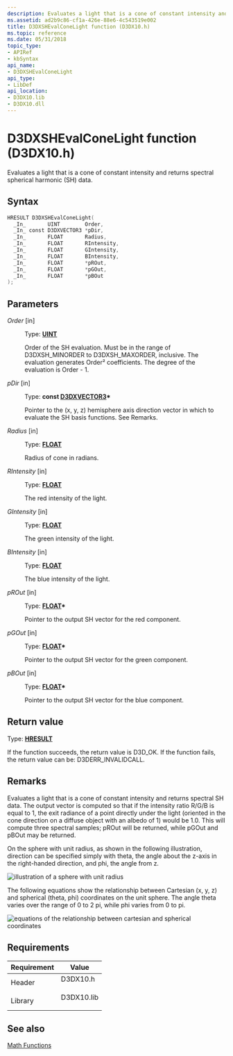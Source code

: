 ```yaml
---
description: Evaluates a light that is a cone of constant intensity and returns spectral spherical harmonic (SH) data.
ms.assetid: ad2b9c86-cf1a-426e-88e6-4c543519e002
title: D3DXSHEvalConeLight function (D3DX10.h)
ms.topic: reference
ms.date: 05/31/2018
topic_type: 
- APIRef
- kbSyntax
api_name: 
- D3DXSHEvalConeLight
api_type: 
- LibDef
api_location: 
- D3DX10.lib
- D3DX10.dll
---
```


# D3DXSHEvalConeLight function (D3DX10.h)

Evaluates a light that is a cone of constant intensity and returns spectral spherical harmonic (SH) data.

## Syntax


```C++
HRESULT D3DXSHEvalConeLight(
  _In_       UINT        Order,
  _In_ const D3DXVECTOR3 *pDir,
  _In_       FLOAT       Radius,
  _In_       FLOAT       RIntensity,
  _In_       FLOAT       GIntensity,
  _In_       FLOAT       BIntensity,
  _In_       FLOAT       *pROut,
  _In_       FLOAT       *pGOut,
  _In_       FLOAT       *pBOut
);
```



## Parameters

<dl> <dt>

*Order* \[in\]
</dt> <dd>

Type: **[**UINT**](../winprog/windows-data-types.md)**

Order of the SH evaluation. Must be in the range of D3DXSH\_MINORDER to D3DXSH\_MAXORDER, inclusive. The evaluation generates Order² coefficients. The degree of the evaluation is Order - 1.

</dd> <dt>

*pDir* \[in\]
</dt> <dd>

Type: **const [**D3DXVECTOR3**](../direct3d9/d3dxvector3.md)\***

Pointer to the (x, y, z) hemisphere axis direction vector in which to evaluate the SH basis functions. See Remarks.

</dd> <dt>

*Radius* \[in\]
</dt> <dd>

Type: **[**FLOAT**](../winprog/windows-data-types.md)**

Radius of cone in radians.

</dd> <dt>

*RIntensity* \[in\]
</dt> <dd>

Type: **[**FLOAT**](../winprog/windows-data-types.md)**

The red intensity of the light.

</dd> <dt>

*GIntensity* \[in\]
</dt> <dd>

Type: **[**FLOAT**](../winprog/windows-data-types.md)**

The green intensity of the light.

</dd> <dt>

*BIntensity* \[in\]
</dt> <dd>

Type: **[**FLOAT**](../winprog/windows-data-types.md)**

The blue intensity of the light.

</dd> <dt>

*pROut* \[in\]
</dt> <dd>

Type: **[**FLOAT**](../winprog/windows-data-types.md)\***

Pointer to the output SH vector for the red component.

</dd> <dt>

*pGOut* \[in\]
</dt> <dd>

Type: **[**FLOAT**](../winprog/windows-data-types.md)\***

Pointer to the output SH vector for the green component.

</dd> <dt>

*pBOut* \[in\]
</dt> <dd>

Type: **[**FLOAT**](../winprog/windows-data-types.md)\***

Pointer to the output SH vector for the blue component.

</dd> </dl>

## Return value

Type: **[**HRESULT**](https://msdn.microsoft.com/library/Bb401631(v=MSDN.10).aspx)**

If the function succeeds, the return value is D3D\_OK. If the function fails, the return value can be: D3DERR\_INVALIDCALL.

## Remarks

Evaluates a light that is a cone of constant intensity and returns spectral SH data. The output vector is computed so that if the intensity ratio R/G/B is equal to 1, the exit radiance of a point directly under the light (oriented in the cone direction on a diffuse object with an albedo of 1) would be 1.0. This will compute three spectral samples; pROut will be returned, while pGOut and pBOut may be returned.

On the sphere with unit radius, as shown in the following illustration, direction can be specified simply with theta, the angle about the z-axis in the right-handed direction, and phi, the angle from z.

![illustration of a sphere with unit radius](images/spherical-coordinates.png)

The following equations show the relationship between Cartesian (x, y, z) and spherical (theta, phi) coordinates on the unit sphere. The angle theta varies over the range of 0 to 2 pi, while phi varies from 0 to pi.

![equations of the relationship between cartesian and spherical coordinates](images/spherical-coordinates-equations.png)

## Requirements



| Requirement | Value |
|--------------------|---------------------------------------------------------------------------------------|
| Header<br/>  | <dl> <dt>D3DX10.h</dt> </dl>   |
| Library<br/> | <dl> <dt>D3DX10.lib</dt> </dl> |



## See also

<dl> <dt>

[Math Functions](d3d10-graphics-reference-d3dx10-functions-math.md)
</dt> </dl>

 

 
